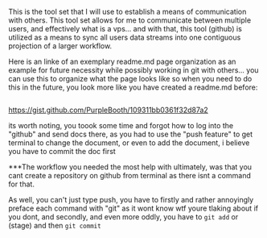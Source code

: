 This is the tool set that I will use to establish a means of communication with others.  This tool set allows for me to communicate between multiple users, and effectively what is a vps... and with that, this tool (github) is utilized as a means to sync all users data streams into one contiguous projection of a larger workflow.

Here is an linke of an exemplary readme.md page organization as an example for future necessity while possibly working in git with others... you can use this to organize what the page looks like so when you need to do this in the future, you look more like you have created a readme.md before:


<img html="https://hips.hearstapps.com/hmg-prod.s3.amazonaws.com/images/2019-porsche-gt3-rs-2-1550078224.jpg?crop=0.895xw:1.00xh;0.0566xw,0&resize=640:*"></html>

https://gist.github.com/PurpleBooth/109311bb0361f32d87a2

its worth noting, you toook some time and forgot how to log into the "github" and send docs there, as you had to use the "push feature" to get terminal to change the document, or even to add the document, i believe you have to commit the doc first


***The workflow you needed the most help with ultimately, was that you cant create a repository on github from terminal as there isnt a command for that.

  As well, you can't just type push, you have to firstly and rather annoyingly preface each command with "git" as it wont know wtf youre tlaking about if you dont, and secondly, and even more oddly, you have to `git add` or (stage) and then `git commit` 